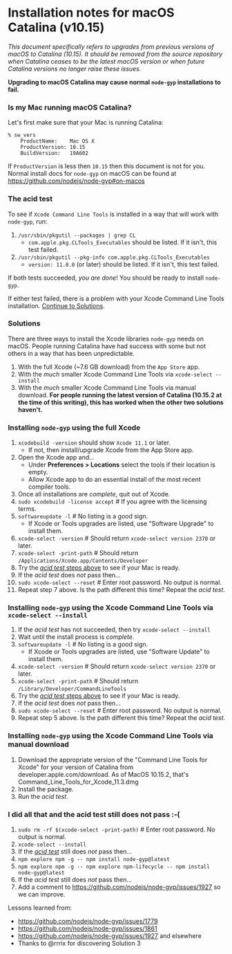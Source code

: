 # Installation notes for macOS Catalina (v10.15)

_This document specifically refers to upgrades from previous versions of macOS to Catalina (10.15). It should be removed from the source repository when Catalina ceases to be the latest macOS version or when future Catalina versions no longer raise these issues._

**Upgrading to macOS Catalina may cause normal `node-gyp` installations to fail.**

### Is my Mac running macOS Catalina?
Let's first make sure that your Mac is running Catalina:
```
% sw_vers
    ProductName:	Mac OS X
    ProductVersion:	10.15
    BuildVersion:	19A602
```
If `ProductVersion` is less then `10.15` then this document is not for you. Normal install docs for `node-gyp` on macOS can be found at https://github.com/nodejs/node-gyp#on-macos


### The acid test
To see if `Xcode Command Line Tools` is installed in a way that will work with `node-gyp`, run:
1. `/usr/sbin/pkgutil --packages | grep CL`
    * `com.apple.pkg.CLTools_Executables` should be listed. If it isn't, this test failed.
2. `/usr/sbin/pkgutil --pkg-info com.apple.pkg.CLTools_Executables`
    * `version: 11.0.0` (or later) should be listed. If it isn't, this test failed.
    
If both tests succeeded, _you are done_! You should be ready to install `node-gyp`.

If either test failed, there is a problem with your Xcode Command Line Tools installation. [Continue to Solutions](#Solutions). 

### Solutions
There are three ways to install the Xcode libraries `node-gyp` needs on macOS. People running Catalina have had success with some but not others in a way that has been unpredictable. 

1. With the full Xcode (~7.6 GB download) from the `App Store` app.
2. With the _much_ smaller Xcode Command Line Tools via `xcode-select --install`
3. With the _much_ smaller Xcode Command Line Tools via manual download. **For people running the latest version of Catalina (10.15.2 at the time of this writing), this has worked when the other two solutions haven't.**

### Installing `node-gyp` using the full Xcode
1. `xcodebuild -version` should show `Xcode 11.1` or later.
    * If not, then install/upgrade Xcode from the App Store app.
2. Open the Xcode app and...
    * Under __Preferences > Locations__ select the tools if their location is empty.
    * Allow Xcode app to do an essential install of the most recent compiler tools.
3. Once all installations are _complete_, quit out of Xcode.
4. `sudo xcodebuild -license accept`  # If you agree with the licensing terms.
5. `softwareupdate -l`  # No listing is a good sign.
    * If Xcode or Tools upgrades are listed, use "Software Upgrade" to install them.
6. `xcode-select -version`  # Should return `xcode-select version 2370` or later.
7. `xcode-select -print-path`  # Should return `/Applications/Xcode.app/Contents/Developer`
8. Try the [_acid test_ steps above](#The-acid-test) to see if your Mac is ready.
9. If the _acid test_ does _not_ pass then...
10. `sudo xcode-select --reset`  # Enter root password.  No output is normal.
11. Repeat step 7 above.  Is the path different this time?  Repeat the _acid test_.

### Installing `node-gyp` using the Xcode Command Line Tools via `xcode-select --install`
1. If the _acid test_ has not succeeded, then try `xcode-select --install`
2. Wait until the install process is _complete_.
3. `softwareupdate -l`  # No listing is a good sign.
    * If Xcode or Tools upgrades are listed, use "Software Update" to install them.
4. `xcode-select -version`  # Should return `xcode-select version 2370` or later.
5. `xcode-select -print-path`  # Should return `/Library/Developer/CommandLineTools`
6. Try the [_acid test_ steps above](#The-acid-test) to see if your Mac is ready.
7. If the _acid test_ does _not_ pass then...
8. `sudo xcode-select --reset`  # Enter root password.  No output is normal.
9. Repeat step 5 above.  Is the path different this time?  Repeat the _acid test_.

### Installing `node-gyp` using the Xcode Command Line Tools via manual download
1. Download the appropriate version of the "Command Line Tools for Xcode" for your version of Catalina from developer.apple.com/download. As of MacOS 10.15.2, that's Command_Line_Tools_for_Xcode_11.3.dmg
2. Install the package.
3. Run the _acid test_.

### I did all that and the acid test still does not pass :-(
1. `sudo rm -rf $(xcode-select -print-path)`  # Enter root password.  No output is normal.
2. `xcode-select --install`
3. If the [_acid test_](#The-acid-test) still does _not_ pass then...
4. `npm explore npm -g -- npm install node-gyp@latest`
5. `npm explore npm -g -- npm explore npm-lifecycle -- npm install node-gyp@latest`
6. If the _acid test_ still does _not_ pass then...
7. Add a comment to https://github.com/nodejs/node-gyp/issues/1927 so we can improve.

Lessons learned from:
* https://github.com/nodejs/node-gyp/issues/1779
* https://github.com/nodejs/node-gyp/issues/1861
* https://github.com/nodejs/node-gyp/issues/1927 and elsewhere
* Thanks to @rrrix for discovering Solution 3
